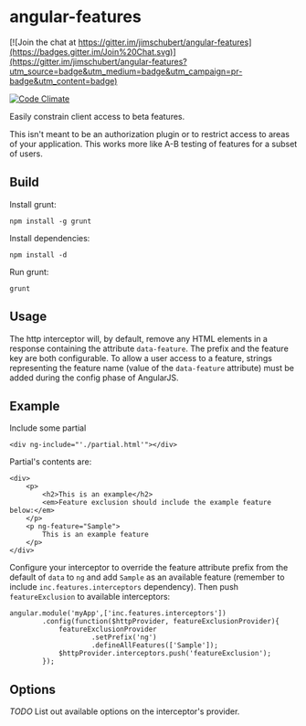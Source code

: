 # angular-features

[![Join the chat at https://gitter.im/jimschubert/angular-features](https://badges.gitter.im/Join%20Chat.svg)](https://gitter.im/jimschubert/angular-features?utm_source=badge&utm_medium=badge&utm_campaign=pr-badge&utm_content=badge)

[![Code Climate](https://codeclimate.com/github/jimschubert/angular-features/badges/gpa.svg)](https://codeclimate.com/github/jimschubert/angular-features)

Easily constrain client access to beta features.

This isn't meant to be an authorization plugin or to restrict access to areas of your application. This works more like A-B testing of features for a subset of users.

## Build

Install grunt:

    npm install -g grunt

Install dependencies:

    npm install -d

Run grunt:

    grunt

## Usage

The http interceptor will, by default, remove any HTML elements in a response containing the attribute `data-feature`. The 
prefix and the feature key are both configurable. To allow a user access to a feature, strings representing the feature name 
(value of the `data-feature` attribute) must be added during the config phase of AngularJS.

## Example

Include some partial

    <div ng-include="'./partial.html'"></div>

Partial's contents are:

    <div>
        <p>
            <h2>This is an example</h2>
            <em>Feature exclusion should include the example feature below:</em>
        </p>
        <p ng-feature="Sample">
            This is an example feature
        </p>
    </div>

Configure your interceptor to override the feature attribute prefix from the default of `data` to `ng` and add `Sample` as an available feature (remember to include `inc.features.interceptors` dependency). Then push `featureExclusion` to available interceptors:

    angular.module('myApp',['inc.features.interceptors'])
            .config(function($httpProvider, featureExclusionProvider){
                featureExclusionProvider
                        .setPrefix('ng')
                        .defineAllFeatures(['Sample']);
                $httpProvider.interceptors.push('featureExclusion');
            });

## Options

_TODO_ List out available options on the interceptor's provider.
